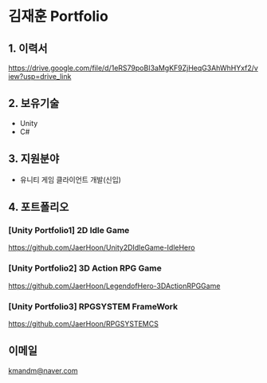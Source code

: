 # 김재훈 Portfolio 
## 1. 이력서
https://drive.google.com/file/d/1eRS79poBI3aMgKF9ZjHeqG3AhWhHYxf2/view?usp=drive_link
## 2. 보유기술
- Unity
- C#
## 3. 지원분야
- 유니티 게임 클라이언트 개발(신입)
## 4. 포트폴리오
### [Unity Portfolio1] 2D Idle Game
https://github.com/JaerHoon/Unity2DIdleGame-IdleHero
### [Unity Portfolio2] 3D Action RPG Game
https://github.com/JaerHoon/LegendofHero-3DActionRPGGame
### [Unity Portfolio3] RPGSYSTEM FrameWork
https://github.com/JaerHoon/RPGSYSTEMCS
## 이메일
kmandm@naver.com

   
